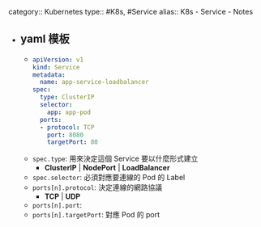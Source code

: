 category:: Kubernetes
type:: #K8s, #Service
alias:: K8s - Service - Notes

- ## yaml 模板
	- ```yaml
	  apiVersion: v1
	  kind: Service
	  metadata:
	    name: app-service-loadbalancer
	  spec:
	    type: ClusterIP
	    selector:
	      app: app-pod
	    ports:
	    - protocol: TCP
	      port: 8080
	      targetPort: 80
	  ```
	- `spec.type`: 用來決定這個 Service 要以什麼形式建立
		- **ClusterIP** | **NodePort** | **LoadBalancer**
	- `spec.selector`: 必須對應要連線的 Pod 的 Label
	- `ports[n].protocol`: 決定連線的網路協議
		- **TCP** | **UDP**
	- `ports[n].port`:
	- `ports[n].targetPort`: 對應 Pod 的 port